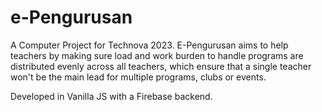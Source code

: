 # e-Pengurusan

A Computer Project for Technova 2023. E-Pengurusan aims to help teachers by making sure load and work burden to handle programs are distributed evenly across all teachers, which ensure that a single teacher won't be the main lead for multiple programs, clubs or events.

Developed in Vanilla JS with a Firebase backend.


